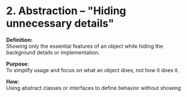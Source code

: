 # 2. Abstraction – "Hiding unnecessary details"

**Definition:**  
Showing only the essential features of an object while hiding the background details or implementation.

**Purpose:**  
To simplify usage and focus on what an object does, not how it does it.

**How:**  
Using abstract classes or interfaces to define behavior without showing